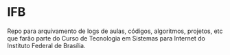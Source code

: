 # IFB
Repo para arquivamento de logs de aulas, códigos, algoritmos, projetos, etc que farão parte
do Curso de Tecnologia em Sistemas para Internet do Instituto Federal de Brasília.
